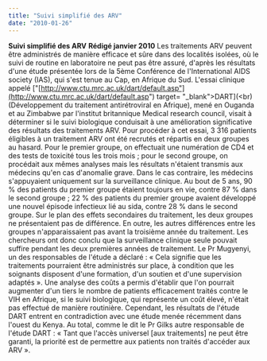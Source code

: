 ```yaml
---
title: "Suivi simplifié des ARV"
date: "2010-01-26"
---
```


**Suivi simplifié des ARV** **Rédigé janvier 2010** Les traitements ARV peuvent être administrés de manière efficace et sûre dans des localités isolées, où le suivi de routine en laboratoire ne peut pas être assuré, d'après les résultats d'une étude présentée lors de la 5ème Conférence de l'International AIDS society (IAS), qui s'est tenue au Cap, en Afrique du Sud. L'essai clinique appelé \["[http://www.ctu.mrc.ac.uk/dart/default.asp"](http://www.ctu.mrc.ac.uk/dart/default.asp") target= "\_blank">DART\](<br) (Développement du traitement antirétroviral en Afrique), mené en Ouganda et au Zimbabwe par l'institut britannique Medical research council, visait à déterminer si le suivi biologique conduisait à une amélioration significative des résultats des traitements ARV. Pour procéder à cet essai, 3 316 patients éligibles à un traitement ARV ont été recrutés et répartis en deux groupes au hasard. Pour le premier groupe, on effectuait une numération de CD4 et des tests de toxicité tous les trois mois ; pour le second groupe, on procédait aux mêmes analyses mais les résultats n'étaient transmis aux médecins qu'en cas d'anomalie grave. Dans le cas contraire, les médecins s'appuyaient uniquement sur la surveillance clinique. Au bout de 5 ans, 90 % des patients du premier groupe étaient toujours en vie, contre 87 % dans le second groupe ; 22 % des patients du premier groupe avaient développé une nouvel épisode infectieux lié au sida, contre 28 % dans le second groupe. Sur le plan des effets secondaires du traitement, les deux groupes ne présentaient pas de différence. En outre, les autres différences entre les groupes n'apparaissaient pas avant la troisième année du traitement. Les chercheurs ont donc conclu que la surveillance clinique seule pouvait suffire pendant les deux premières années de traitement. Le Pr Mugyenyi, un des responsables de l'étude a déclaré : « Cela signifie que les traitements pourraient être administrés sur place, à condition que les soignants disposent d'une formation, d'un soutien et d'une supervision adaptés ». Une analyse des coûts a permis d'établir que l'on pourrait augmenter d'un tiers le nombre de patients efficacement traités contre le VIH en Afrique, si le suivi biologique, qui représente un coût élevé, n'était pas effectué de manière routinière. Cependant, les résultats de l'étude DART entrent en contradiction avec une étude menée récemment dans l'ouest du Kenya. Au total, comme le dit le Pr Gilks autre responsable de l'étude DART : « Tant que l'accès universel \[aux traitements\] ne peut être garanti, la priorité est de permettre aux patients non traités d'accéder aux ARV ».
